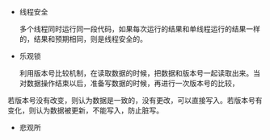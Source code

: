 * 线程安全

    多个线程同时运行同一段代码，如果每次运行的结果和单线程运行的结果一样的，结果和预期相同，则是线程安全的。
    
* 乐观锁

    利用版本号比较机制，在读取数据的时候，把数据和版本号一起读取出来。当对数据操作结束以后，准备写数据的时候，再进行一次版本号的比较，

若版本号没有改变，则认为数据是一致的，没有更改，可以直接写入。若版本号有变化，则认为数据被更新，不能写入，防止脏写。

* 悲观所
